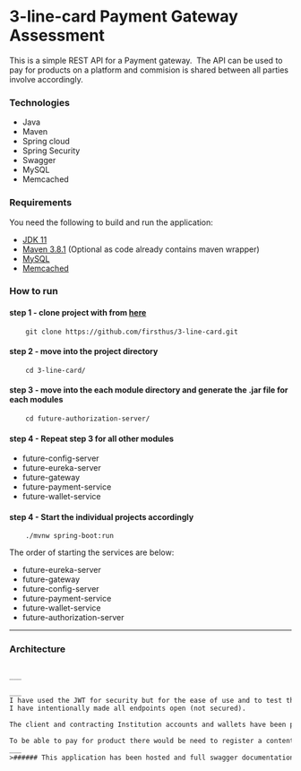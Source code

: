 # 3-line-card Payment Gateway Assessment

This is a simple REST API for a Payment gateway.  The API can be used to pay for products on a platform and commision is shared between all parties involve accordingly.


### Technologies
- Java
- Maven  
- Spring cloud
- Spring Security
- Swagger
- MySQL
- Memcached

### Requirements

You need the following to build and run the application:

- [JDK 11](https://www.oracle.com/java/technologies/javase-jdk11-downloads.html)
- [Maven 3.8.1](https://maven.apache.org) (Optional as code already contains maven wrapper)
- [MySQL](https://www.mysql.com/downloads/)
- [Memcached](https://memcached.org/downloads)


### How to run
#### step 1 - clone project with from [here](https://github.com/firsthus/3-line-card)

```
    git clone https://github.com/firsthus/3-line-card.git
```


#### step 2 - move into the project directory
```
    cd 3-line-card/
```

#### step 3 - move into the each module directory and generate the .jar file for each modules
```
    cd future-authorization-server/
```

#### step 4 - Repeat step 3 for all other modules

- future-config-server
- future-eureka-server  
- future-gateway
- future-payment-service
- future-wallet-service

#### step 4 - Start the individual projects accordingly
```
    ./mvnw spring-boot:run
```
The order of starting the services are below:

- future-eureka-server  
- future-gateway
- future-config-server
- future-payment-service
- future-wallet-service
- future-authorization-server

___
### Architecture

```html

___

___
I have used the JWT for security but for the ease of use and to test the functionality of the API, 
I have intentionally made all endpoints open (not secured). 

The client and contracting Institution accounts and wallets have been pregenerated so that payment of contents made can be settled accordingly.

To be able to pay for product there would be need to register a content creator whose products can be purchased on the platform.
___
>###### This application has been hosted and full swagger documentation can be found [here](https://three-line-api-gateway.herokuapp.com/swagger-ui/)



